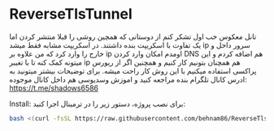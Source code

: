 # ReverseTlsTunnel
تانل معکوس
خب اول تشکر کنم از دوستانی که همچین روشی را قبلا منتشر کردن اما یک تفاوت با اسکریپت بنده داشتند. در اسکریپت مشابه فقط میشد ip سرور داخل و خارج را وارد کرد که من علاوه بر ip اومدم امکان وارد کردن DNS هم اضافه کردم و این میتونه کمک کنه تا با تغیبر ip هم همچنان بتونیم کار کنیم و همچنین اگر از ریورس پراکسی استفاده میکنیم با این روش کار راحت میشه. برای توضیحات بیشتر میتونید به ادرس کانال تلگرام بنده مراجعه کنید و اموزش وسدیوسی هم داخل کانال موجوده:
https://t.me/shadows6586

Install:
برای نصب پروژه، دستور زیر را در ترمینال اجرا کنید:


```bash
bash <(curl -fsSL https://raw.githubusercontent.com/behnam86/ReverseTlsTunnel/main/RtTunnel.sh)
